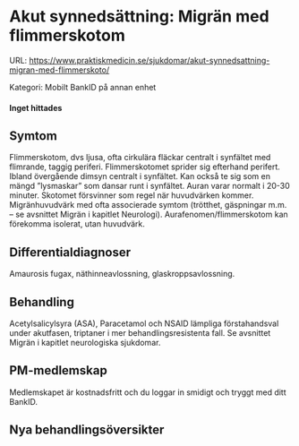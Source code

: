 # Akut synnedsättning: Migrän med flimmerskotom

URL: https://www.praktiskmedicin.se/sjukdomar/akut-synnedsattning-migran-med-flimmerskoto/



Kategori: Mobilt BankID på annan enhet

#### Inget hittades

## Symtom

Flimmerskotom, dvs ljusa, ofta cirkulära fläckar centralt i synfältet med flimrande, taggig periferi. Flimmerskotomet sprider sig efterhand perifert. Ibland övergående dimsyn centralt i synfältet. Kan också te sig som en mängd ”lysmaskar” som dansar runt i synfältet. Auran varar normalt i 20-30 minuter. Skotomet försvinner som regel när huvudvärken kommer. Migränhuvudvärk med ofta associerade symtom (trötthet, gäspningar m.m. – se avsnittet Migrän i kapitlet Neurologi). Aurafenomen/flimmerskotom kan förekomma isolerat, utan huvudvärk.

## Differentialdiagnoser

Amaurosis fugax, näthinneavlossning, glaskroppsavlossning.

## Behandling

Acetylsalicylsyra (ASA), Paracetamol och NSAID lämpliga förstahandsval under akutfasen, triptaner i mer behandlingsresistenta fall. Se avsnittet Migrän i kapitlet neurologiska sjukdomar.

## PM-medlemskap

Medlemskapet är kostnadsfritt och du loggar in smidigt och tryggt med ditt BankID.

## Nya behandlingsöversikter

